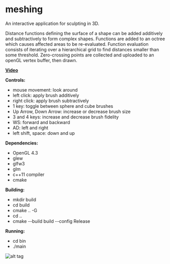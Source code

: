 # meshing
An interactive application for sculpting in 3D. 

Distance functions defining the surface of a shape can be added additively and subtractively to form complex shapes.
Functions are added to an octree which causes affected areas to be re-evaluated.
Function evaluation consists of iterating over a hierarchical grid to find distances smaller than some threshold.
Zero-crossing points are collected and uploaded to an openGL vertex buffer, then drawn.

__[Video](https://www.youtube.com/watch?v=L7l1_QjAOaE)__

__Controls:__
* mouse movement: look around
* left click: apply brush additively
* right click: apply brush subtractively
* 1 key: toggle between sphere and cube brushes
* Up Arrow, Down Arrow: increase or decrease brush size
* 3 and 4 keys: increase and decrease brush fidelity
* WS: forward and backward
* AD: left and right
* left shift, space: down and up

__Dependencies:__
* OpenGL 4.3
* glew
* glfw3
* glm
* c++11 compiler
* cmake
  
__Building:__
* mkdir build
* cd build
* cmake .. -G <your platform>
* cd ..
* cmake --build build --config Release

__Running:__
* cd bin
* ./main <width> <height> 


![alt tag](http://i.imgur.com/fyDl3kW.png)
